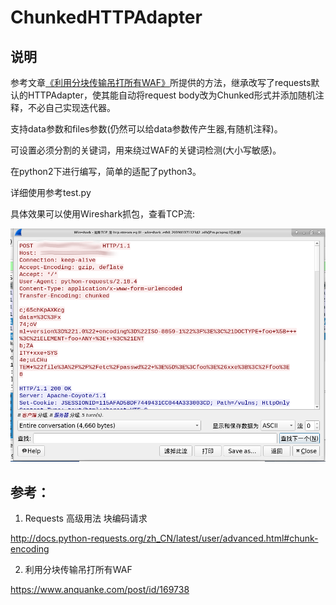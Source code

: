 # ChunkedHTTPAdapter
## 说明

参考文章[《利用分块传输吊打所有WAF》](https://www.anquanke.com/post/id/169738)所提供的方法，继承改写了requests默认的HTTPAdapter，使其能自动将request body改为Chunked形式并添加随机注释，不必自己实现迭代器。

支持data参数和files参数(仍然可以给data参数传产生器,有随机注释)。

可设置必须分割的关键词，用来绕过WAF的关键词检测(大小写敏感)。

在python2下进行编写，简单的适配了python3。

详细使用参考test.py

具体效果可以使用Wireshark抓包，查看TCP流:

![tcp_flow](tcp_flow.png)



## 参考：

1. Requests 高级用法 块编码请求

http://docs.python-requests.org/zh_CN/latest/user/advanced.html#chunk-encoding

2. 利用分块传输吊打所有WAF

https://www.anquanke.com/post/id/169738

